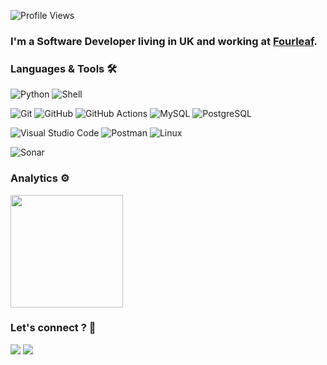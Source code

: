 ![Profile Views](https://komarev.com/ghpvc/?username=humbertoragazzini&color=blue)

<!-- <h1><img src="https://emojis.slackmojis.com/emojis/images/1531849430/4246/blob-sunglasses.gif?1531849430" width="30"/> Hello World ! </h1> -->

### I'm a Software Developer living in UK and working at [Fourleaf](https://www.fourleaf.co.uk/).

### Languages & Tools 🛠

![Python](https://img.shields.io/badge/-Python-05122A?style=flat&logo=python) ![Shell](https://img.shields.io/badge/Shell-05122A?style=flat&logo=gnu-bash&logoColor=white) &nbsp;

![Git](https://img.shields.io/badge/-Git-05122A?style=flat&logo=git) ![GitHub](https://img.shields.io/badge/-GitHub-05122A?style=flat&logo=github) ![GitHub Actions](https://img.shields.io/badge/GitHub%20Actions%20-05122A?style=flat&logo=github-actions&logoColor=white) ![MySQL](https://img.shields.io/badge/-MySQL-05122A?style=flat&logo=mysql&logoColor=white) ![PostgreSQL](https://img.shields.io/badge/-PostgreSQL-05122A?style=flat&logo=postgresql)&nbsp;

![Visual Studio Code](https://img.shields.io/badge/-Visual%20Studio%20Code-05122A?style=flat&logo=visual-studio-code&logoColor=007ACC) ![Postman](https://img.shields.io/badge/-Postman-05122A?style=flat&logo=postman) ![Linux](https://img.shields.io/badge/-Linux-05122A?style=flat&logo=linux&logoColor=white)&nbsp;

![Sonar](https://img.shields.io/badge/-Sonar-05122A?style=flat&logo=sonar)

### Analytics ⚙️

<p align="left">
  <img height="180em" src="https://github-readme-streak-stats.herokuapp.com/?user=humbertoragazzini" />
</p>

### Let's connect ? 🤝

<p align="left">
<a href="www.linkedin.com/in/humberto-ragazzini-6b407bb6"><img src="https://img.shields.io/badge/humberto-ragazzini-6b407bb6?style=flat&logo=Linkedin&logoColor=white"/></a>
<a href="mailto:hmragazzini@hotmail.com"><img src="https://img.shields.io/badge/-hmragazzini@hotmail.com-D14836?style=flat&logo=Hotmail&logoColor=white"/></a>
</p>
